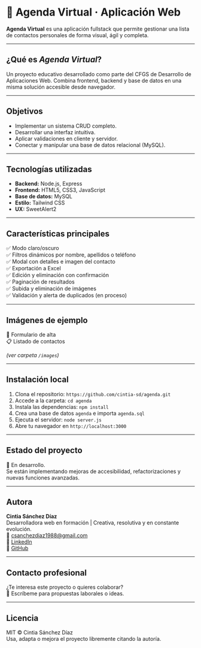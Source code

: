 # 📇 Agenda Virtual · Aplicación Web

**Agenda Virtual** es una aplicación fullstack que permite gestionar una lista de contactos personales de forma visual, ágil y completa.

---

## ¿Qué es *Agenda Virtual*?

Un proyecto educativo desarrollado como parte del CFGS de Desarrollo de Aplicaciones Web. Combina frontend, backend y base de datos en una misma solución accesible desde navegador.

---

## Objetivos

* Implementar un sistema CRUD completo.
* Desarrollar una interfaz intuitiva.
* Aplicar validaciones en cliente y servidor.
* Conectar y manipular una base de datos relacional (MySQL).

---

## Tecnologías utilizadas

* **Backend:** Node.js, Express
* **Frontend:** HTML5, CSS3, JavaScript
* **Base de datos:** MySQL
* **Estilo:** Tailwind CSS
* **UX:** SweetAlert2

---

## Características principales

✅ Modo claro/oscuro  
✅ Filtros dinámicos por nombre, apellidos o teléfono  
✅ Modal con detalles e imagen del contacto  
✅ Exportación a Excel  
✅ Edición y eliminación con confirmación  
✅ Paginación de resultados  
✅ Subida y eliminación de imágenes  
✅ Validación y alerta de duplicados (en proceso)

---

## Imágenes de ejemplo

📸 Formulario de alta  
📋 Listado de contactos  

*(ver carpeta `/images`)*

---

## Instalación local

1. Clona el repositorio: `https://github.com/cintia-sd/agenda.git`
2. Accede a la carpeta: `cd agenda`
3. Instala las dependencias: `npm install`
4. Crea una base de datos `agenda` e importa `agenda.sql`
5. Ejecuta el servidor: `node server.js`
6. Abre tu navegador en `http://localhost:3000`

---

## Estado del proyecto

🚧 En desarrollo.  
Se están implementando mejoras de accesibilidad, refactorizaciones y nuevas funciones avanzadas.

---

## Autora

**Cintia Sánchez Díaz**  
Desarrolladora web en formación | Creativa, resolutiva y en constante evolución.  
📧 csanchezdiaz1988@gmail.com  
🔗 [LinkedIn](https://www.linkedin.com/in/tu-linkedin)  
🔗 [GitHub](https://github.com/cintia-sd)

---

## Contacto profesional

¿Te interesa este proyecto o quieres colaborar?  
📨 Escríbeme para propuestas laborales o ideas.

---

## Licencia

MIT © Cintia Sánchez Díaz  
Usa, adapta o mejora el proyecto libremente citando la autoría.


